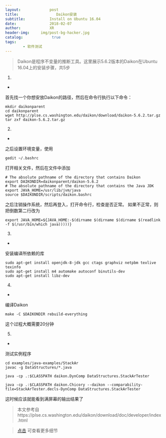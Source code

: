 ```yaml
---
layout:             post
title:                 Daikon安装
subtitle:           Install on Ubuntu 16.04
date:      	        2018-02-07
author:             XR
header-img:     img/post-bg-hacker.jpg
catalog: 	         true
tags:
        - 软件测试
---
```


>Daikon是程序不变量的推断工具。这里展示5.6.2版本的Daikon在Ubuntu 16.04上的安装步骤，共5步

1.
-
首先找一个你想安放Daikon的路径，然后在命令行执行以下命令：

	mkdir daikonparent
	cd daikonparent
	wget http://plse.cs.washington.edu/daikon/download/daikon-5.6.2.tar.gz
	tar zxf daikon-5.6.2.tar.gz

2.
-
之后设置环境变量，使用

	gedit ~/.bashrc
	
打开相关文件，然后在文件中添加

	# The absolute pathname of the directory that contains Daikon
	export DAIKONDIR=daikonparent/daikon-5.6.2
	# The absolute pathname of the directory that contains the Java JDK
	export JAVA_HOME=/usr/lib/jvm/java
	source $DAIKONDIR/scripts/daikon.bashrc

之后注销操作系统，然后再登入，打开命令行，检查是否正常。
如果不正常，则把倒数第二行改为

	export JAVA_HOME=${JAVA_HOME:-$(dirname $(dirname $(dirname $(readlink -f $(/usr/bin/which java)))))}


3.
-
安装编译所依赖的库


	sudo apt-get install openjdk-8-jdk gcc ctags graphviz netpbm texlive texinfo
	sudo apt-get install m4 automake autoconf binutils-dev
	sudo apt-get install libz-dev

4.
-
编译Daikon

	make -C $DAIKONDIR rebuild-everything
	
这个过程大概需要20分钟

5.
-
测试实例程序

	cd examples/java-examples/StackAr
	javac -g DataStructures/*.java

	java -cp .:$CLASSPATH daikon.DynComp DataStructures.StackArTester

	java -cp .:$CLASSPATH daikon.Chicory --daikon --comparability-file=StackArTester.decls-DynComp DataStructures.StackArTester
	
这时候应该就能看到满屏幕的输出结果了

>本文参考自https://plse.cs.washington.edu/daikon/download/doc/developer/index.html

>[点击](https://plse.cs.washington.edu/daikon/download/doc/developer/index.html) 可查看更多细节